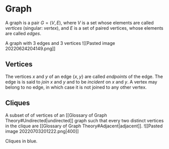 # Graph
A graph is a pair $G=(V,E)$, where $V$ is a set whose elements are called *vertices* (singular: *vertex*), and $E$ is a set of paired vertices, whose elements are called *edges*.

A graph with 3 edges and 3 vertices
![[Pasted image 20220624204149.png]]

## Vertices
The vertices $x$ and $y$ of an edge $\{x,y\}$ are called *endpoints* of the edge. The edge is is said to *join* $x$ and $y$ and to be *incident* on $x$ and $y$. A vertex may belong to no edge, in which case it is not joined to any other vertex.

## Cliques
A subset of of vertices of an [[Glossary of Graph Theory#Undirected|undirected]] graph such that every two distinct vertices in the clique are [[Glossary of Graph Theory#Adjacent|adjacent]].
![[Pasted image 20220703201222.png|400]]

Cliques in blue.
